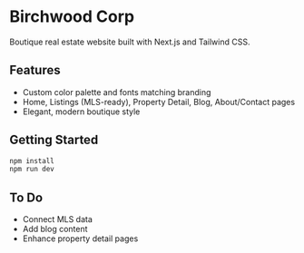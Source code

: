 # Birchwood Corp

Boutique real estate website built with Next.js and Tailwind CSS.

## Features

- Custom color palette and fonts matching branding
- Home, Listings (MLS-ready), Property Detail, Blog, About/Contact pages
- Elegant, modern boutique style

## Getting Started

```bash
npm install
npm run dev
```

## To Do

- Connect MLS data
- Add blog content
- Enhance property detail pages